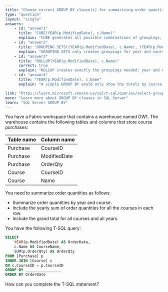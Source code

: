 ```yaml
---
title: "Choose correct GROUP BY clause(s) for summarizing order quantities"
type: "question"
layout: "single"
answers:
    - id: "answer1"
      title: "CUBE(YEAR(p.ModifiedDate), c.Name)"
      explain: "CUBE generates all possible combinations of groupings, including course-level subtotals for all years that are not required by the question."
    - id: "answer2"
      title: "GROUPING SETS((YEAR(p.ModifiedDate), c.Name), (YEAR(p.ModifiedDate)))"
      explain: "GROUPING SETS only creates groupings for year and course combinations, and year totals, but does not include the grand total required by the question."
    - id: "answer3"
      title: "ROLLUP(YEAR(p.ModifiedDate), c.Name)"
      correct: true
      explain: "ROLLUP creates exactly the groupings needed: year and course combinations, year totals, and the grand total, without any extra subtotals."
    - id: "answer4"
      title: "YEAR(p.ModifiedDate), c.Name"
      explain: "A simple GROUP BY would only show the totals by course and year, without any subtotals or the grand total required by the question."

link: "https://learn.microsoft.com/en-us/sql/t-sql/queries/select-group-by-transact-sql"
more: "Learn more about GROUP BY clauses in SQL Server"
learn: "SQL Server GROUP BY"
---
```


You have a Fabric workspace that contains a warehouse named DW1. The warehouse contains the following tables and columns that store course purchases:

| Table name       | Column name   |
|-----------------|---------------|
| Purchase | CourseID     |
| Purchase | ModifiedDate  |
| Purchase | OrderQty      |
| Course         | CourseID     |
| Course         | Name          |

You need to summarize order quantities as follows:

- Summarize order quantities by year and course.
- Include the yearly sum of order quantities for all the courses in each row.
- Include the grand total for all courses and all years.

You have the following T-SQL query:

```sql
SELECT 
    YEAR(p.ModifiedDate) AS OrderDate,
    c.Name AS CourseName,
    SUM(p.OrderQty) AS OrderQty
FROM [Purchase] p
INNER JOIN [Course] c
ON c.CourseID = p.CourseID
GROUP BY ________________
ORDER BY OrderDate
```

How can you complete the T-SQL statement? 
